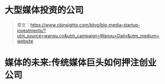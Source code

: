 # 大型媒体投资的公司

> 原文：<https://www.cbinsights.com/blog/big-media-startup-investments/?utm_source=wanqu.co&utm_campaign=Wanqu+Daily&utm_medium=website>





# 媒体的未来:传统媒体巨头如何押注创业公司



